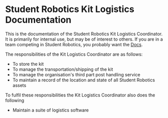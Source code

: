 # Student Robotics Kit Logistics Documentation

This is the documentation of the Student Robotics Kit Logistics Coordinator. It is primarily for internal use, but may be of interest to others. If you are in a team competing in Student Robotics, you probably want the [Docs](https://www.studentrobotics.org/docs).

The responsibilities of the Kit Logistics Coordinator are as follows:

* To store the kit
* To manage the transportation/shipping of the kit
* To manage the organisation's third part post handling service
* To maintain a record of the location and state of all Student Robotics assets

To fulfil these responsibilities the Kit Logistics Coordinator also does the following

* Maintain a suite of logistics software




